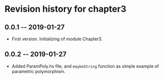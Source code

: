 # Revision history for chapter3

## 0.0.1 -- 2019-01-27

* First version. Initializing of module Chapter3.

## 0.0.2 -- 2019-01-27

* Added ParamPoly.hs file, and `maybeString` function as simple example of parametric polymorphism.
